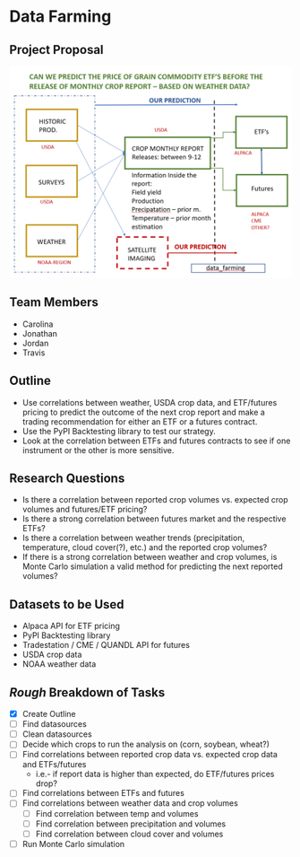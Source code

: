 # Data Farming
## **Project Proposal**

![Basic Project Outline](/images/project_idea.png)

## **Team Members**
* Carolina
* Jonathan
* Jordan
* Travis

## **Outline**

* Use correlations between weather, USDA crop data, and ETF/futures pricing to predict the outcome of the next crop report and make a trading recommendation for either an ETF or a futures contract.
* Use the PyPI Backtesting library to test our strategy.
* Look at the correlation between ETFs and futures contracts to see if one instrument or the other is more sensitive.

## **Research Questions**
* Is there a correlation between reported crop volumes vs. expected crop volumes and futures/ETF pricing?
* Is there a strong correlation between futures market and the respective ETFs?
* Is there a correlation between weather trends (precipitation, temperature, cloud cover(?), etc.) and the reported crop volumes?
* If there is a strong correlation between weather and crop volumes, is Monte Carlo simulation a valid method for predicting the next reported volumes?



## **Datasets to be Used**
* Alpaca API for ETF pricing
* PyPI Backtesting library
* Tradestation / CME / QUANDL API for futures
* USDA crop data
* NOAA weather data

## **_Rough_ Breakdown of Tasks**
* [x] Create Outline
* [ ] Find datasources
* [ ] Clean datasources
* [ ] Decide which crops to run the analysis on (corn, soybean, wheat?)
* [ ] Find correlations between reported crop data vs. expected crop data and ETFs/futures
    * i.e.- if report data is higher than expected, do ETF/futures prices drop?
* [ ] Find correlations between ETFs and futures
* [ ] Find correlations between weather data and crop volumes
    - [ ] Find correlation between temp and volumes
    - [ ] Find correlation between precipitation and volumes
    - [ ] Find correlation between cloud cover and volumes
* [ ] Run Monte Carlo simulation
